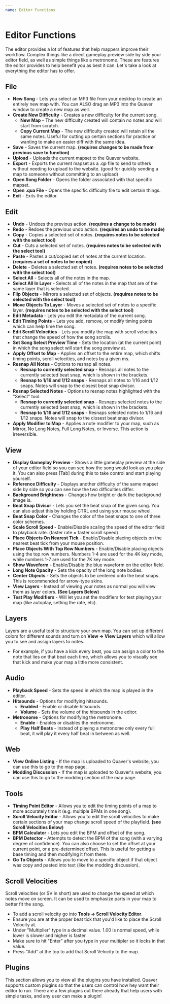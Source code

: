 ```yaml
---
name: Editor Functions
---
```


# Editor Functions

The editor provides a lot of features that help mappers improve their workflow. Complex things like a direct gameplay preview side by side your editor field, as well as simple
things like a metronome. These are features the editor provides to help benefit you as best it can. Let's take a look at everything the editor has to offer.

## File

* **New Song** - Lets you select an MP3 file from your desktop to create an entirely new map with. You can ALSO drag an MP3 into the Quaver window to create a new map as well.
* **Create New Difficulty** - Creates a new difficulty for the current song.
  * **New Map** - The new difficulty created will contain *no* notes and will start from scratch.
  * **Copy Current Map** - The new difficulty created will retain all the same notes. Useful for cutting up certain sections for practice or wanting to make an easier diff with
  the same idea.
* **Save** - Saves the current map. **(requires changes to be made from previous save to function)**
* **Upload** - Uploads the current mapset to the Quaver website.
* **Export** - Exports the current mapset as a .qp file to send to others without needing to upload to the website. (good for quickly sending a map to someone without committing to an upload)
* **Open Song Folder** - Opens the folder associated with that specific mapset.
* **Open .qua File** - Opens the specific difficulty file to edit certain things.
* **Exit** - Exits the editor.

## Edit

* **Undo** - Undoes the previous action. **(requires a change to be made)**
* **Redo** - Redoes the previous undo action. **(requires an undo to be made)**
* **Copy** - Copies a selected set of notes. **(requires notes to be selected with the select tool)**
* **Cut** - Cuts a selected set of notes. **(requires notes to be selected with the select tool)**
* **Paste** - Pastes a cut/copied set of notes at the current location. **(requires a set of notes to be copied)**
* **Delete** - Deletes a selected set of notes. **(requires notes to be selected with the select tool)**
* **Select All** - Selects all of the notes in the map.
* **Select All In Layer** - Selects all of the notes in the map that are of the same layer that is selected.
* **Flip Objects** - Mirrors a selected set of objects. **(requires notes to be selected with the select tool)**
* **Move Objects To Layer** - Moves a selected set of notes to a specific layer. **(requires notes to be selected with the select tool)**
* **Edit Metadata** - Lets you edit the metadata of the current song.
* **Edit Timing Points** - Lets you add, remove, or modify timing points which can help time the song.
* **Edit Scroll Velocities** - Lets you modify the map with scroll velocities that change the speed of how the song scrolls.
* **Set Song Select Preview Time** - Sets the location (at the current point) in which the song select will start the song preview at.
* **Apply Offset to Map** - Applies an offset to the entire map, which shifts timing points, scroll velocities, and notes by a given ms.
* **Resnap All Notes** - Options to resnap all notes.
  * **Resnap to currently selected snap** - Resnaps all notes to the currently selected beat snap, which is shown in the brackets.
  * **Resnap to 1/16 and 1/12 snaps** - Resnaps all notes to 1/16 and 1/12 snaps. Notes will snap to the closest beat snap divisor.
* **Resnap Selected Notes** - Options to resnap notes highlighted with the "Select" tool.
  * **Resnap to currently selected snap** - Resnaps selected notes to the currently selected beat snap, which is shown in the brackets.
  * **Resnap to 1/16 and 1/12 snaps** - Resnaps selected notes to 1/16 and 1/12 snaps. Notes will snap to the closest beat snap divisor.
* **Apply Modifier to Map** - Applies a note modifier to your map, such as Mirror, No Long Notes, Full Long Notes, or Inverse. This action is irreversible. 

## View

* **Display Gameplay Preview** - Shows a little gameplay preview at the side of your editor field so you can see how the song would look as you play it. You can also
press [Tab] during this to take control and start playing yourself.
* **Reference Difficulty** - Displays another difficulty of the same mapset side by side so you can see how the two difficulties differ.
* **Background Brightness** - Changes how bright or dark the background image is.
* **Beat Snap Divisor** - Lets you set the beat snap of the given song. You can also adjust this by holding CTRL and using your mouse wheel.
* **Beat Snap Color** - Changes the color of the beat snaps to one of three color schemes.
* **Scale Scroll Speed** - Enable/Disable scaling the speed of the editor field to playback rate. (faster rate = faster scroll speed)
* **Place Objects On Nearest Tick** - Enable/Disable placing objects on the nearest beat tick from your mouse position.
* **Place Objects With Top Row Numbers** - Enable/Disable placing objects using the top row numbers. Numbers 1-4 are used for the 4K key mode, while numbers 1-7 are used for the 7K key mode.
* **Show Waveform** - Enable/Disable the blue waveform on the editor field.
* **Long Note Opacity** - Sets the opacity of the long note bodies.
* **Center Objects** - Sets the objects to be centered onto the beat snaps. This is recommended for arrow-type skins.
* **View Layers** - Instead of viewing your notes as normal you will view them as layer colors. **(See Layers Below)**
* **Test Play Modifiers** - Will let you set the modifiers for test playing your map (like autoplay, setting the rate, etc).

## Layers

Layers are a useful tool to structure your own map. You can set up different colors for different sounds and turn on **View -> View Layers** which will allow you to see and assign layers to notes.

* For example, if you have a kick every beat, you can assign a color to the note that lies on that beat each time, which allows you to visually see that kick and make your map a little more consistent.

## Audio

* **Playback Speed** - Sets the speed in which the map is played in the editor.
* **Hitsounds** - Options for modifying hitsounds.
  * **Enabled** - Enable or disable hitsounds.
  * **Volume** - Sets the volume of the hitsounds in the editor.
* **Metronome** - Options for modifying the metronome.
  * **Enable** - Enables or disables the metronome.
  * **Play Half Beats** - Instead of playing a metronome only every full beat, it will play it every half beat in between as well.

## Web

* **View Online Listing** - If the map is uploaded to Quaver's website, you can use this to go to the map page.
* **Modding Discussion** - If the map is uploaded to Quaver's website, you can use this to go to the modding section of the map page.

## Tools

* **Timing Point Editor** - Allows you to edit the timing points of a map to more accurately time it (e.g. multiple BPMs in one song).
* **Scroll Velocity Editor** - Allows you to edit the scroll velocities to make certain sections of your map change scroll speed of the playfield. **(see Scroll Velocities Below)**
* **BPM Calculator** - Lets you edit the BPM and offset of the song.
* **BPM Detector** - Attempts to detect the BPM of the song (with a varying degree of confidence). You can also choose to set the offset at your current point, or a pre-determined offset. This is useful for getting a base timing and then modifying it from there.
* **Go To Objects** - Allows you to move to a specific object if that object was copy and pasted into text (like the modding discussion).

## Scroll Velocities

Scroll velocities (or SV in short) are used to change the speed at which notes move on screen. It can be used to emphasize parts in your map to better fit the song.

* To add a scroll velocity go into **Tools -> Scroll Velocity Editor**.
* Ensure you are at the proper beat tick that you'd like to place the Scroll Velocity at.
* Under "Multiplier" type in a decimal value. 1.00 is normal speed, while lower is slower and higher is faster.
* Make sure to hit "Enter" after you type in your multipler so it locks in that value.
* Press "Add" at the top to add that Scroll Velocity to the map.

## Plugins

This section allows you to view all the plugins you have installed. Quaver supports custom plugins so that the users can control how hey want their editor to run. There are a few plugins out there already that help users with simple tasks, and any user can make a plugin!
